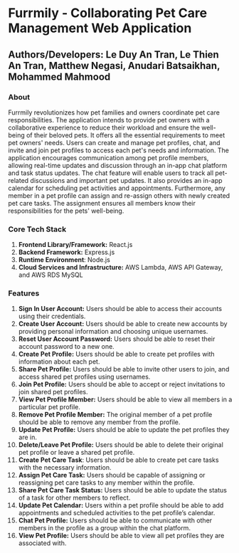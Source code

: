 # Furrmily - Collaborating Pet Care Management Web Application
## Authors/Developers: Le Duy An Tran, Le Thien An Tran, Matthew Negasi, Anudari Batsaikhan, Mohammed Mahmood
### About
Furrmily revolutionizes how pet families and owners coordinate pet care responsibilities. The application intends to provide pet owners with a collaborative experience to reduce their workload and ensure the well-being of their beloved pets. It offers all the essential requirements to meet pet owners' needs. Users can create and manage pet profiles, chat, and invite and join pet profiles to access each pet's needs and information. The application encourages communication among pet profile members, allowing real-time updates and discussion through an in-app chat platform and task status updates. The chat feature will enable users to track all pet-related discussions and important pet updates. It also provides an in-app calendar for scheduling pet activities and appointments. Furthermore, any member in a pet profile can assign and re-assign others with newly created pet care tasks. The assignment ensures all members know their responsibilities for the pets' well-being.
### Core Tech Stack
1. **Frontend Library/Framework:** React.js
2. **Backend Framework:** Express.js
3. **Runtime Environment**: Node.js
4. **Cloud Services and Infrastructure:** AWS Lambda, AWS API Gateway, and AWS RDS MySQL
### Features
1. **Sign In User Account:** Users should be able to access their accounts using their credentials.
2. **Create User Account:** Users should be able to create new accounts by providing personal information and choosing unique usernames.
3. **Reset User Account Password:** Users should be able to reset their account password to a new one.
4. **Create Pet Profile:** Users should be able to create pet profiles with information about each pet.
5. **Share Pet Profile:** Users should be able to invite other users to join, and access shared pet profiles using usernames.
6. **Join Pet Profile:** Users should be able to accept or reject invitations to join shared pet profiles.
7. **View Pet Profile Member:** Users should be able to view all members in a particular pet profile.
8. **Remove Pet Profile Member:** The original member of a pet profile should be able to remove any member from the profile.
9. **Update Pet Profile:** Users should be able to update the pet profiles they are in.
10. **Delete/Leave Pet Profile:** Users should be able to delete their original pet profile or leave a shared pet profile.
11. **Create Pet Care Task**: Users should be able to create pet care tasks with the necessary information.
12. **Assign Pet Care Task:** Users should be capable of assigning or reassigning pet care tasks to any member within the profile.
13. **Share Pet Care Task Status:** Users should be able to update the status of a task for other members to reflect.
14. **Update Pet Calendar:** Users within a pet profile should be able to add appointments and scheduled activities to the pet profile’s calendar.
15. **Chat Pet Profile:** Users should be able to communicate with other members in the profile as a group within the chat platform.
16. **View Pet Profile:** Users should be able to view all pet profiles they are associated with.
